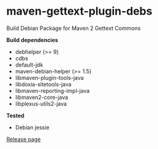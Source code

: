# maven-gettext-plugin-debs
Build Debian Package for Maven 2 Gettext Commons

**Build dependencies**

- debhelper (>= 9)
- cdbs
- default-jdk
- maven-debian-helper (>= 1.5)
- libmaven-plugin-tools-java
- libdoxia-sitetools-java
- libmaven-reporting-impl-java
- libmaven2-core-java
- libplexus-utils2-java

**Tested**

- Debian jessie

[Release page](https://github.com/yadickson/maven-gettext-plugin-debs/releases)

